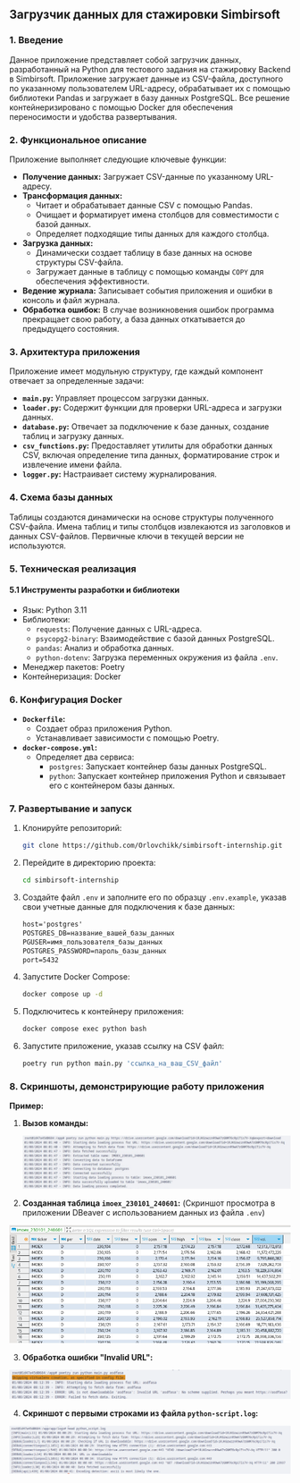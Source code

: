 ## Загрузчик данных для стажировки Simbirsoft

### 1. Введение

Данное приложение представляет собой загрузчик данных, разработанный на Python для тестового задания на стажировку Backend в Simbirsoft. Приложение загружает данные из CSV-файла, доступного по указанному пользователем URL-адресу, обрабатывает их с помощью библиотеки Pandas и загружает в базу данных PostgreSQL. Все решение контейнеризировано с помощью Docker для обеспечения переносимости и удобства развертывания.

### 2. Функциональное описание

Приложение выполняет следующие ключевые функции:

- **Получение данных:** Загружает CSV-данные по указанному URL-адресу.
- **Трансформация данных:**
  - Читает и обрабатывает данные CSV с помощью Pandas.
  - Очищает и форматирует имена столбцов для совместимости с базой данных.
  - Определяет подходящие типы данных для каждого столбца.
- **Загрузка данных:**
  - Динамически создает таблицу в базе данных на основе структуры CSV-файла.
  - Загружает данные в таблицу с помощью команды `COPY` для обеспечения эффективности.
- **Ведение журнала:** Записывает события приложения и ошибки в консоль и файл журнала.
- **Обработка ошибок:** В случае возникновения ошибок программа прекращает свою работу, а база данных откатывается до предыдущего состояния.

### 3. Архитектура приложения

Приложение имеет модульную структуру, где каждый компонент отвечает за определенные задачи:

- **`main.py`:** Управляет процессом загрузки данных.
- **`loader.py`:** Содержит функции для проверки URL-адреса и загрузки данных.
- **`database.py`:** Отвечает за подключение к базе данных, создание таблиц и загрузку данных.
- **`csv_functions.py`:** Предоставляет утилиты для обработки данных CSV, включая определение типа данных, форматирование строк и извлечение имени файла.
- **`logger.py`:** Настраивает систему журналирования.

### 4. Схема базы данных

Таблицы создаются динамически на основе структуры полученного CSV-файла. Имена таблиц и типы столбцов извлекаются из заголовков и данных CSV-файлов. Первичные ключи в текущей версии не используются.

### 5. Техническая реализация

#### 5.1 Инструменты разработки и библиотеки

- Язык: Python 3.11
- Библиотеки:
  - `requests`: Получение данных с URL-адреса.
  - `psycopg2-binary`: Взаимодействие с базой данных PostgreSQL.
  - `pandas`: Анализ и обработка данных.
  - `python-dotenv`: Загрузка переменных окружения из файла `.env`.
- Менеджер пакетов: Poetry
- Контейнеризация: Docker

### 6. Конфигурация Docker

- **`Dockerfile`:**
  - Создает образ приложения Python.
  - Устанавливает зависимости с помощью Poetry.
- **`docker-compose.yml`:**
  - Определяет два сервиса:
    - `postgres`: Запускает контейнер базы данных PostgreSQL.
    - `python`: Запускает контейнер приложения Python и связывает его с контейнером базы данных.

### 7. Развертывание и запуск

1. Клонируйте репозиторий:
   ```bash
   git clone https://github.com/Orlovchikk/simbirsoft-internship.git
   ```
2. Перейдите в директорию проекта:
   ```bash
   cd simbirsoft-internship
   ```
3. Создайте файл `.env` и заполните его по образцу `.env.example`, указав свои учетные данные для подключения к базе данных:
   ```
   host='postgres'
   POSTGRES_DB=название_вашей_базы_данных
   PGUSER=имя_пользователя_базы_данных
   POSTGRES_PASSWORD=пароль_базы_данных
   port=5432
   ```
4. Запустите Docker Compose:
   ```bash
   docker compose up -d
   ```
5. Подключитесь к контейнеру приложения:
   ```bash
   docker compose exec python bash
   ```
6. Запустите приложение, указав ссылку на CSV файл:
   ```bash
   poetry run python main.py 'ссылка_на_ваш_CSV_файл'
   ```

### 8. Скриншоты, демонстрирующие работу приложения

**Пример:**

1. **Вызов команды:**

   ![Результат выполнения: `poetry run python main.py ...`](screenshots/screenshot1.jpg)

2. **Созданная таблица `imoex_230101_240601`:** (Скриншот просмотра в приложении DBeaver с использованием данных из файла `.env`)

![](screenshots/screenshot2.png)

3. **Обработка ошибки "Invalid URL":**

![](screenshots/screenshot3.png)

4. **Скриншот с первыми строками из файла `python-script.log`:**

![](screenshots/screenshot4.png)
